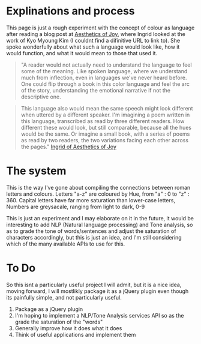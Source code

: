 # Explinations and process

This page is just a rough experiment with the concept of colour as language after reading a blog post at [Aesthetics of Joy](http://aestheticsofjoy.com/2011/04/a-color-language/), where Ingrid looked at the work of Kyo Myoung Kim (I couldnt find a difinitive URL to link to). She spoke wonderfully about what such a language would look like, how it would function, and what it would mean to those that used it.

>"A reader would not actually need to understand the language to feel some of the meaning. Like spoken language, where we understand much from inflection, even in languages we've never heard before. One could flip through a book in this color language and feel the arc of the story, understanding the emotional narrative if not the descriptive one.

>This language also would mean the same speech might look different when uttered by a different speaker. I'm imagining a poem written in this language, transcribed as read by three different readers. How different these would look, but still comparable, because all the hues would be the same. Or imagine a small book, with a series of poems as read by two readers, the two variations facing each other across the pages." [Ingrid of Aesthetics of Joy](http://aestheticsofjoy.com/2011/04/a-color-language/)


# The system

This is the way I've gone about compiling the connections between roman letters and colours. Letters "a-z" are coloured by Hue, from "a" : 0 to "z" : 360. Capital letters have far more saturation than lower-case letters, Numbers are greysacale, ranging from light to dark, 0-9

This is just an experiment and I may elaborate on it in the future, it would be interesting to add NLP (Natural language processing) and Tone analysis, so as to grade the tone of words/sentences and adjust the saturation of characters accordingly, but this is just an idea, and I'm still considering which of the many available APIs to use for this.


# To Do

So this isnt a particularly useful project I will admit, but it is a nice idea, moving forward, I will mostlikly package it as a jQuery plugin even though its painfully simple, and not particularly useful.

1. Package as a jQuery plugin
2. I'm hoping to implement a NLP/Tone Analysis services API so as the grade the saturation of the "words"
3. Generally improve how it does what it does
4. Think of useful applications and implement them
